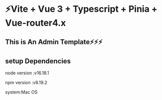# ⚡Vite + Vue 3 + Typescript + Pinia + Vue-router4.x

## This is An Admin Template⚡⚡⚡


## setup Dependencies

node version :v16.18.1

npm version :v8.19.2

system:Mac OS